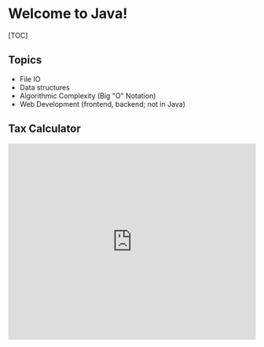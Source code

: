 # Welcome to Java!

[TOC]

## Topics

* File IO
* Data structures
* Algorithmic Complexity (Big "O" Notation)
* Web Development (frontend, backend; not in Java)

## Tax Calculator

<iframe height="400px" width="100%" src="https://repl.it/@ZSiegel/TaxCalculator?lite=true" scrolling="no" frameborder="no" allowtransparency="true" allowfullscreen="true" sandbox="allow-forms allow-pointer-lock allow-popups allow-same-origin allow-scripts allow-modals"></iframe>
